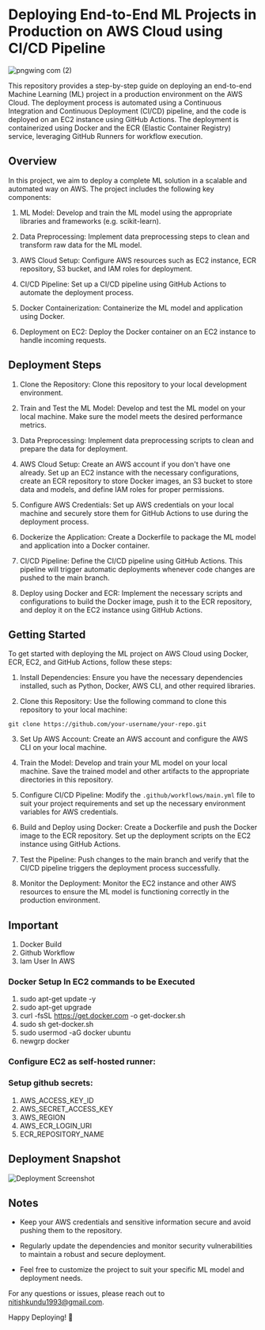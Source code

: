 # Deploying End-to-End ML Projects in Production on AWS Cloud using CI/CD Pipeline

![pngwing com (2)](https://github.com/NitishKundu/aws-deployment/assets/79974360/2e4f8c6d-94e2-4464-aacd-a9e4e10322ba)

This repository provides a step-by-step guide on deploying an end-to-end Machine Learning (ML) project in a production environment on the AWS Cloud. The deployment process is automated using a Continuous Integration and Continuous Deployment (CI/CD) pipeline, and the code is deployed on an EC2 instance using GitHub Actions. The deployment is containerized using Docker and the ECR (Elastic Container Registry) service, leveraging GitHub Runners for workflow execution.

## Overview

In this project, we aim to deploy a complete ML solution in a scalable and automated way on AWS. The project includes the following key components:

1. ML Model: Develop and train the ML model using the appropriate libraries and frameworks (e.g. scikit-learn).

2. Data Preprocessing: Implement data preprocessing steps to clean and transform raw data for the ML model.

3. AWS Cloud Setup: Configure AWS resources such as EC2 instance, ECR repository, S3 bucket, and IAM roles for deployment.

4. CI/CD Pipeline: Set up a CI/CD pipeline using GitHub Actions to automate the deployment process.

5. Docker Containerization: Containerize the ML model and application using Docker.

6. Deployment on EC2: Deploy the Docker container on an EC2 instance to handle incoming requests.

## Deployment Steps

1. Clone the Repository: Clone this repository to your local development environment.

2. Train and Test the ML Model: Develop and test the ML model on your local machine. Make sure the model meets the desired performance metrics.

3. Data Preprocessing: Implement data preprocessing scripts to clean and prepare the data for deployment.

4. AWS Cloud Setup: Create an AWS account if you don't have one already. Set up an EC2 instance with the necessary configurations, create an ECR repository to store Docker images, an S3 bucket to store data and models, and define IAM roles for proper permissions.

5. Configure AWS Credentials: Set up AWS credentials on your local machine and securely store them for GitHub Actions to use during the deployment process.

6. Dockerize the Application: Create a Dockerfile to package the ML model and application into a Docker container.

7. CI/CD Pipeline: Define the CI/CD pipeline using GitHub Actions. This pipeline will trigger automatic deployments whenever code changes are pushed to the main branch.

8. Deploy using Docker and ECR: Implement the necessary scripts and configurations to build the Docker image, push it to the ECR repository, and deploy it on the EC2 instance using GitHub Actions.

## Getting Started

To get started with deploying the ML project on AWS Cloud using Docker, ECR, EC2, and GitHub Actions, follow these steps:

1. Install Dependencies: Ensure you have the necessary dependencies installed, such as Python, Docker, AWS CLI, and other required libraries.

2. Clone this Repository: Use the following command to clone this repository to your local machine:

```
git clone https://github.com/your-username/your-repo.git
```

3. Set Up AWS Account: Create an AWS account and configure the AWS CLI on your local machine.

4. Train the Model: Develop and train your ML model on your local machine. Save the trained model and other artifacts to the appropriate directories in this repository.

5. Configure CI/CD Pipeline: Modify the `.github/workflows/main.yml` file to suit your project requirements and set up the necessary environment variables for AWS credentials.

6. Build and Deploy using Docker: Create a Dockerfile and push the Docker image to the ECR repository. Set up the deployment scripts on the EC2 instance using GitHub Actions.

7. Test the Pipeline: Push changes to the main branch and verify that the CI/CD pipeline triggers the deployment process successfully.

8. Monitor the Deployment: Monitor the EC2 instance and other AWS resources to ensure the ML model is functioning correctly in the production environment.

## Important
1. Docker Build
2. Github Workflow
3. Iam User In AWS

### Docker Setup In EC2 commands to be Executed
1. sudo apt-get update -y
2. sudo apt-get upgrade
3. curl -fsSL https://get.docker.com -o get-docker.sh
4. sudo sh get-docker.sh
5. sudo usermod -aG docker ubuntu
6. newgrp docker

### Configure EC2 as self-hosted runner:

### Setup github secrets:
1. AWS_ACCESS_KEY_ID
2. AWS_SECRET_ACCESS_KEY
3. AWS_REGION
4. AWS_ECR_LOGIN_URI
5. ECR_REPOSITORY_NAME

## Deployment Snapshot

![Deployment Screenshot](https://github.com/NitishKundu/aws-deployment/assets/79974360/20960c50-9c79-4272-90da-2bddc28ff6b5)

## Notes

- Keep your AWS credentials and sensitive information secure and avoid pushing them to the repository.

- Regularly update the dependencies and monitor security vulnerabilities to maintain a robust and secure deployment.

- Feel free to customize the project to suit your specific ML model and deployment needs.

For any questions or issues, please reach out to nitishkundu1993@gmail.com.

Happy Deploying! 🚀
